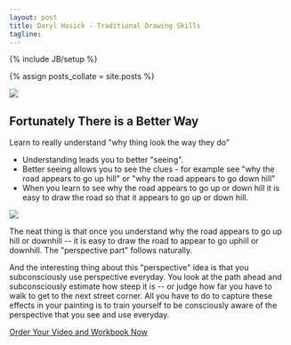```yaml
---
layout: post
title: Daryl Hosick - Traditional Drawing Skills
tagline: 
---
```

{% include JB/setup %}

{% assign posts_collate = site.posts %}

<div class="featurette">
  <img class="featurette-image pull-right" src="../assets/img/betterway01.png"></img>
  <h2 class="featurette-heading">Fortunately There is a Better Way</h2>
  <p class="lead">Learn to really understand "why thing look the way they do"</p>
  <ul>
    <li>Understanding leads you to better "seeing".</li>
    <li>Better seeing allows you to see the clues - for example see "why the road appears to go up hill" or "why the road appears to go down hill"</li>
    <li>When you learn to see why the road appears to go up or down hill it is easy to draw the road so that it appears to go up or down hill.</li>
  </ul>
</div>

<div class="featurette">
    <img class="featurette-image pull-left" src="../assets/img/betterway02.png"></img>
  <p class="lead">The neat thing is that once you understand why the road appears to go up hill or downhill -- it is easy to draw the road to appear to go uphill or downhill. The "perspective part" follows naturally.</p>
  <p class="lead">And the interesting thing about this "perspective" idea is that you subconsciously use perspective everyday. You look at the path ahead and subconsciously estimate how steep it is -- or judge how far you have to walk to get to the next street corner. All you have to do to capture these effects in your painting is to train yourself to be consciously aware of the perspective that you see and use everyday.</p>
</div>

<div class="signup-divider pagination-centered">
  <a class="btn btn-large btn-primary" target="_blank" href="https://www.createspace.com/362592">Order Your Video and Workbook Now</a>
</div>
